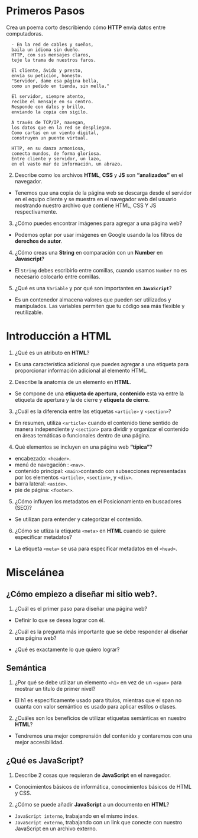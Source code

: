 # Primeros Pasos

 Crea un poema corto describiendo cómo **HTTP** envía datos entre computadoras.

      - En la red de cables y sueños,
      baila un idioma sin dueño.
      HTTP, con sus mensajes claros,
      teje la trama de nuestros faros.

      El cliente, ávido y presto,
      envía su petición, honesto.
      "Servidor, dame esa página bella,
      como un pedido en tienda, sin mella."

      El servidor, siempre atento,
      recibe el mensaje en su centro.
      Responde con datos y brillo,
      enviando la copia con sigilo.

      A través de TCP/IP, navegan,
      los datos que en la red se despliegan.
      Como cartas en un viento digital,
      construyen un puente virtual.

      HTTP, en su danza armoniosa,
      conecta mundos, de forma gloriosa.
      Entre cliente y servidor, un lazo,
      en el vasto mar de información, un abrazo.

2.  Describe como los archivos **HTML**, **CSS** y **JS** son **“analizados”** en el navegador.
-  Tenemos que una copia de la página web se descarga desde el servidor en el equipo cliente y se muestra en el navegador web del usuario mostrando nuestro archivo que contiene HTML, CSS Y JS respectivamente.
3. ¿Cómo puedes encontrar imágenes para agregar a una página web?
- Podemos optar por usar imágenes en Google usando la los filtros de **derechos de autor**.
4. ¿Cómo creas una **String** en comparación con un **Number** en **Javascript**?
- El `String` debes escribirlo entre comillas, cuando usamos `Number` no es necesario colocarlo entre comillas.
5. ¿Qué es una `Variable` y por qué son importantes en **`JavaScript`**?
- Es un contenedor almacena valores que pueden ser utilizados y manipulados. Las variables permiten que tu código sea más flexible y reutilizable.

# Introducción a HTML

1. ¿Qué es un atributo en **HTML**?
- Es una característica adicional que puedes agregar a una etiqueta para proporcionar información adicional al elemento HTML.
2. Describe la anatomía de un elemento en **HTML**.
- Se compone de una **etiqueta de apertura**, **contenido** esta va  entre la etiqueta de apertura y la de cierre y **etiqueta de cierre**.
3. ¿Cuál es la diferencia entre las etiquetas `<article>` y `<section>`?
- En resumen, utiliza `<article>` cuando el contenido tiene sentido de manera independiente y `<section>` para dividir y organizar el contenido en áreas temáticas o funcionales dentro de una página.
4. Qué elementos se incluyen en una página web **“típica”**?
- encabezado: `<header>`.
- menú de navegación : `<nav>`.
- contenido principal: `<main>`contando con subsecciones representadas por los elementos `<article>`, `<section>`, y `<div>`.
- barra lateral: `<aside>`.
- pie de página: `<footer>`.
5. ¿Cómo influyen los metadatos en el Posicionamiento en buscadores (SEO)?
- Se utilizan para entender y categorizar el contenido.
6. ¿Cómo se utliza la etiqueta `<meta>` en **HTML** cuando se quiere especificar metadatos?
- La etiqueta `<meta>` se usa para especificar metadatos en el `<head>`.

# Miscelánea

## ¿Cómo empiezo a diseñar mi sitio web?.

1. ¿Cuál es el primer paso para diseñar una página web?
- Definir lo que se desea lograr con él.
2. ¿Cuál es la pregunta más importante que se debe responder al diseñar una página web?
- ¿Qué es exactamente lo que quiero lograr?

## Semántica

1. ¿Por qué se debe utilizar un elemento `<h1>` en vez de un `<span>` para mostrar un título de primer nivel?
- El h1 es especificamente usado para títulos, mientras que el span no cuanta con valor semántico es usado para aplicar estilos o clases.
2. ¿Cuáles son los beneficios de utilizar etiquetas semánticas en nuestro **HTML**?

- Tendremos una mejor comprensión del contenido y contaremos con una mejor accesibilidad.

## ¿Qué es JavaScript?

1. Describe 2 cosas que requieran de **JavaScript** en el navegador.
- Conocimientos básicos de informática, conocimientos básicos de HTML y CSS.
2. ¿Cómo se puede añadir **JavaScript** a un documento en **HTML**?
- `JavaScript interno`, trabajando en el mismo index.
- `JavaScript externo`, trabajando con un link que conecte con nuestro JavaScript en un archivo externo.

